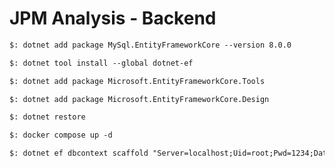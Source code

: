# JPM Analysis - Backend

```txt
$: dotnet add package MySql.EntityFrameworkCore --version 8.0.0
```

```txt
$: dotnet tool install --global dotnet-ef
```

```txt
$: dotnet add package Microsoft.EntityFrameworkCore.Tools
```

```txt
$: dotnet add package Microsoft.EntityFrameworkCore.Design
```

```txt
$: dotnet restore
```

```txt
$: docker compose up -d
```

```txt
$: dotnet ef dbcontext scaffold "Server=localhost;Uid=root;Pwd=1234;Database=jpm_analysis_database" MySql.EntityFrameworkCore -o Models
```
